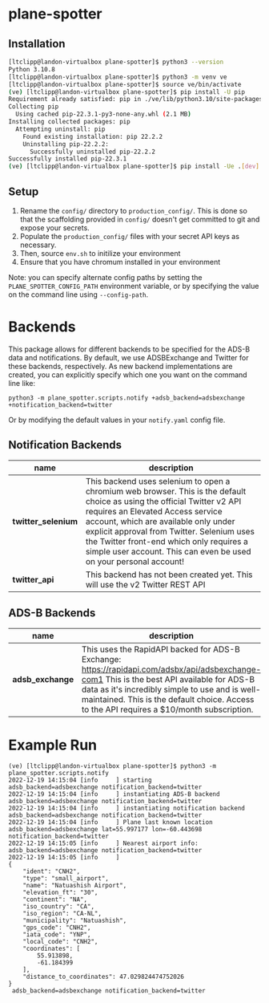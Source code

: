 # plane-spotter

Installation
--------------

```bash
[ltclipp@landon-virtualbox plane-spotter]$ python3 --version
Python 3.10.8
[ltclipp@landon-virtualbox plane-spotter]$ python3 -m venv ve
[ltclipp@landon-virtualbox plane-spotter]$ source ve/bin/activate
(ve) [ltclipp@landon-virtualbox plane-spotter]$ pip install -U pip
Requirement already satisfied: pip in ./ve/lib/python3.10/site-packages (22.2.2)
Collecting pip
  Using cached pip-22.3.1-py3-none-any.whl (2.1 MB)
Installing collected packages: pip
  Attempting uninstall: pip
    Found existing installation: pip 22.2.2
    Uninstalling pip-22.2.2:
      Successfully uninstalled pip-22.2.2
Successfully installed pip-22.3.1
(ve) [ltclipp@landon-virtualbox plane-spotter]$ pip install -Ue .[dev]
```

Setup
------

1. Rename the `config/` directory to `production_config/`. This is done so that the scaffolding provided in `config/` doesn't
get committed to git and expose your secrets.
2. Populate the `production_config/` files with your secret API keys as necessary.
3. Then, source `env.sh` to initilize your environment
4. Ensure that you have chromum installed in your environment

Note: you can specify alternate config paths by setting the `PLANE_SPOTTER_CONFIG_PATH` environment variable, or by specifying the value on the command line using `--config-path`.

Backends
=========

This package allows for different backends to be specified for the ADS-B data and notifications. By default, we use ADSBExchange and Twitter for these backends, respectively. As new backend implementations are created, you can explicitly specify which one you want on the command line like:

```
python3 -m plane_spotter.scripts.notify +adsb_backend=adsbexchange +notification_backend=twitter
```

Or by modifying the default values in your `notify.yaml` config file.

Notification Backends
-----------------------

|name|description|
|---|----------|
| __twitter_selenium__ | This backend uses selenium to open a chromium web browser. This is the default choice as using the official Twitter v2 API requires an Elevated Access service account, which are available only under explicit approval from Twitter. Selenium uses the Twitter front-end which only requires a simple user account. This can even be used on your personal account! |
| __twitter_api__ | This backend has not been created yet. This will use the v2 Twitter REST API |


ADS-B Backends
-----------------
|name|description|
|---|----------|
| __adsb_exchange__ | This uses the RapidAPI backed for ADS-B Exchange: https://rapidapi.com/adsbx/api/adsbexchange-com1 This is the best API available for ADS-B data as it's incredibly simple to use and is well-maintained. This is the default choice. Access to the API requires a $10/month subscription. |



Example Run
==============

```
(ve) [ltclipp@landon-virtualbox plane-spotter]$ python3 -m plane_spotter.scripts.notify 
2022-12-19 14:15:04 [info     ] starting                       adsb_backend=adsbexchange notification_backend=twitter
2022-12-19 14:15:04 [info     ] instantiating ADS-B backend    adsb_backend=adsbexchange notification_backend=twitter
2022-12-19 14:15:04 [info     ] instantiating notification backend adsb_backend=adsbexchange notification_backend=twitter
2022-12-19 14:15:04 [info     ] Plane last known location      adsb_backend=adsbexchange lat=55.997177 lon=-60.443698 notification_backend=twitter
2022-12-19 14:15:05 [info     ] Nearest airport info:          adsb_backend=adsbexchange notification_backend=twitter
2022-12-19 14:15:05 [info     ] 
{
    "ident": "CNH2",
    "type": "small_airport",
    "name": "Natuashish Airport",
    "elevation_ft": "30",
    "continent": "NA",
    "iso_country": "CA",
    "iso_region": "CA-NL",
    "municipality": "Natuashish",
    "gps_code": "CNH2",
    "iata_code": "YNP",
    "local_code": "CNH2",
    "coordinates": [
        55.913898,
        -61.184399
    ],
    "distance_to_coordinates": 47.029824474752026
}
 adsb_backend=adsbexchange notification_backend=twitter
```

